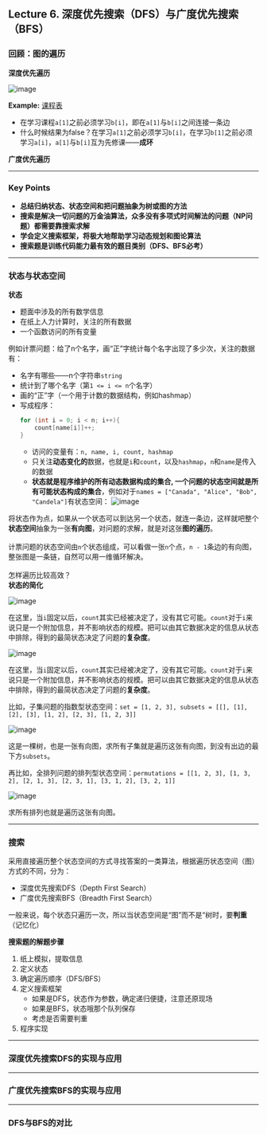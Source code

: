 ## Lecture 6. 深度优先搜索（DFS）与广度优先搜索（BFS）

### 回顾：图的遍历

**深度优先遍历**

![image](https://user-images.githubusercontent.com/86143164/124428095-d26f1a80-dd9e-11eb-8eaa-3340bcce7f12.png)


**Example:**  [课程表](https://leetcode-cn.com/problems/course-schedule/)

- 在学习课程`a[1]`之前必须学习`b[i]`，即在`a[1]`与`b[i]`之间连接一条边
- 什么时候结果为false？在学习`a[1]`之前必须学习`b[i]`，在学习`b[1]`之前必须学习`a[i]`，`a[1]`与`b[i]`互为先修课——**成环**

**广度优先遍历**

-------

### Key Points

- **总结归纳状态、状态空间和把问题抽象为树或图的方法**  
- **搜索是解决一切问题的万金油算法，众多没有多项式时间解法的问题（NP问题）都需要靠搜索求解**  
- **学会定义搜索框架，将极大地帮助学习动态规划和图论算法**  
- **搜索题是训练代码能力最有效的题目类别（DFS、BFS必考）**  

-------

### 状态与状态空间

**状态**
<br/>
- 题面中涉及的所有数学信息
- 在纸上人力计算时，关注的所有数据
- 一个函数访问的所有变量

例如计票问题：给了n个名字，画“正”字统计每个名字出现了多少次，关注的数据有：
- 名字有哪些——n个字符串`string`
- 统计到了哪个名字（第`1 <= i <= n`个名字）
- 画的“正”字（一个用于计数的数据结构，例如hashmap）
- 写成程序：
    ``` C++
    for (int i = 0; i < n; i++){
        count[name[i]]++;
    }
    ```
  - 访问的变量有：`n, name, i, count, hashmap`
  - 只关注**动态变化的**数据，也就是`i`和`count`，以及`hashmap`，`n`和`name`是传入的数据
  - **状态就是程序维护的所有动态数据构成的集合, 一个问题的状态空间就是所有可能状态构成的集合**，例如对于`names = ["Canada", "Alice", "Bob", "Candela"]`有状态空间：
    ![image](https://user-images.githubusercontent.com/86143164/124727457-506b2700-df41-11eb-9f50-0a86dd5b3c7f.png)

将状态作为点，如果从一个状态可以到达另一个状态，就连一条边，这样就吧整个**状态空间**抽象为一张**有向图**，对问题的求解，就是对这张**图的遍历**。  
<br/>
计票问题的状态空间由`n`个状态组成，可以看做一张`n`个点，`n - 1`条边的有向图，整张图是一条链，自然可以用一维循环解决。  
<br/>
怎样遍历比较高效？
<br/>
**状态的简化**

![image](https://user-images.githubusercontent.com/86143164/124727457-506b2700-df41-11eb-9f50-0a86dd5b3c7f.png)

在这里，当`i`固定以后，`count`其实已经被决定了，没有其它可能。`count`对于`i`来说只是一个附加信息，并不影响状态的规模。把可以由其它数据决定的信息从状态中排除，得到的最简状态决定了问题的**复杂度**。

![image](https://user-images.githubusercontent.com/86143164/124730742-354de680-df44-11eb-9077-99cd519fcd8d.png)

在这里，当`i`固定以后，`count`其实已经被决定了，没有其它可能。`count`对于`i`来说只是一个附加信息，并不影响状态的规模。把可以由其它数据决定的信息从状态中排除，得到的最简状态决定了问题的**复杂度**。

比如，子集问题的指数型状态空间：`set = [1, 2, 3], subsets = [[], [1], [2], [3], [1, 2], [2, 3], [1, 2, 3]]`

![image](https://user-images.githubusercontent.com/86143164/124730361-da1bf400-df43-11eb-998d-0b3757b2395f.png)

这是一棵树，也是一张有向图，求所有子集就是遍历这张有向图，到没有出边的最下方`subsets`。

再比如，全排列问题的排列型状态空间：`permutations = [[1, 2, 3], [1, 3, 2], [2, 1, 3], [2, 3, 1], [3, 1, 2], [3, 2, 1]]`

![image](https://user-images.githubusercontent.com/86143164/124731501-ddfc4600-df44-11eb-9892-5d5c31a319f3.png)

求所有排列也就是遍历这张有向图。

-------

### 搜索

采用直接遍历整个状态空间的方式寻找答案的一类算法，根据遍历状态空间（图）方式的不同，分为：
- 深度优先搜索DFS（Depth First Search）
- 广度优先搜索BFS（Breadth First Search）  

一般来说，每个状态只遍历一次，所以当状态空间是“图”而不是“树时，要**判重**（记忆化）

**搜索题的解题步骤**
1. 纸上模拟，提取信息
2. 定义状态
3. 确定遍历顺序（DFS/BFS）
4. 定义搜索框架     
    - 如果是DFS，状态作为参数，确定递归便捷，注意还原现场
    - 如果是BFS，状态哦那个队列保存
    - 考虑是否需要判重
5. 程序实现

-------

### 深度优先搜索DFS的实现与应用


-------

### 广度优先搜索BFS的实现与应用


-------

### DFS与BFS的对比






















